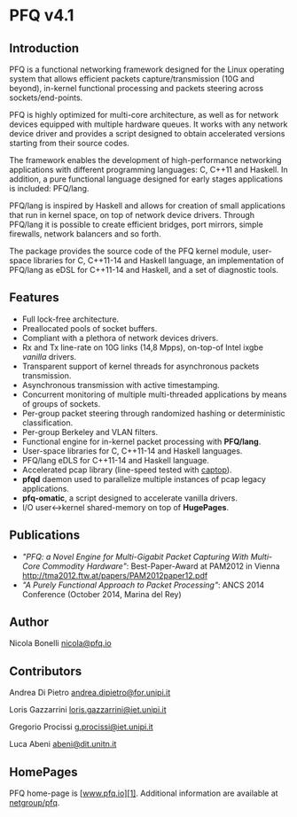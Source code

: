 PFQ v4.1 
========

Introduction
------------

PFQ is a functional networking framework designed for the Linux operating system 
that allows efficient packets capture/transmission (10G and beyond), in-kernel 
functional processing and packets steering across sockets/end-points.

PFQ is highly optimized for multi-core architecture, as well as for network devices 
equipped with multiple hardware queues. It works with any network device driver and 
provides a script designed to obtain accelerated versions starting from their source 
codes.

The framework enables the development of high-performance networking applications with 
different programming languages: C, C++11 and Haskell. In addition, a pure functional 
language designed for early stages applications is included: PFQ/lang.

PFQ/lang is inspired by Haskell and allows for creation of small applications that run in 
kernel space, on top of network device drivers. Through PFQ/lang it is possible to create 
efficient bridges, port mirrors, simple firewalls, network balancers and so forth.

The package provides the source code of the PFQ kernel module, user-space libraries for C, 
C++11-14 and Haskell language, an implementation of PFQ/lang as eDSL for C++11-14 and 
Haskell, and a set of diagnostic tools.

Features
--------

* Full lock-free architecture.
* Preallocated pools of socket buffers.
* Compliant with a plethora of network devices drivers.
* Rx and Tx line-rate on 10G links (14,8 Mpps), on-top-of Intel ixgbe _vanilla_ drivers.
* Transparent support of kernel threads for asynchronous packets transmission.
* Asynchronous transmission with active timestamping.
* Concurrent monitoring of multiple multi-threaded applications by means of groups of sockets.
* Per-group packet steering through randomized hashing or deterministic classification.
* Per-group Berkeley and VLAN filters.
* Functional engine for in-kernel packet processing with **PFQ/lang**.
* User-space libraries for C, C++11-14 and Haskell languages.
* PFQ/lang eDLS for C++11-14 and Haskell language.
* Accelerated pcap library (line-speed tested with [captop][3]).
* **pfqd** daemon used to parallelize multiple instances of pcap legacy applications.
* **pfq-omatic**, a script designed to accelerate vanilla drivers.
* I/O user<->kernel shared-memory on top of **HugePages**.

Publications
------------

* _"PFQ: a Novel Engine for Multi-Gigabit Packet Capturing With Multi-Core Commodity Hardware"_: Best-Paper-Award at PAM2012 in Vienna http://tma2012.ftw.at/papers/PAM2012paper12.pdf
* _"A Purely Functional Approach to Packet Processing"_: ANCS 2014 Conference (October 2014, Marina del Rey) 

Author
------

Nicola Bonelli <nicola@pfq.io>  

Contributors
------------

Andrea Di Pietro <andrea.dipietro@for.unipi.it>  

Loris Gazzarrini <loris.gazzarrini@iet.unipi.it>  

Gregorio Procissi <g.procissi@iet.unipi.it>

Luca Abeni <abeni@dit.unitn.it>


HomePages
---------

PFQ home-page is [www.pfq.io][1]. Additional information are available at [netgroup/pfq][2].


[1]: http://www.pfq.io
[2]: http://netgroup.iet.unipi.it/software/pfq/
[3]: https://github.com/awgn/captop
